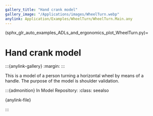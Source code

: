 ```yaml
---
gallery_title: "Hand crank model"
gallery_image: "/Applications/images/WheelTurn.webp"
anylink: Application/Examples/WheelTurn/WheelTurn.Main.any
---
```


(sphx_glr_auto_examples_ADLs_and_ergonomics_plot_WheelTurn.py)=

# Hand crank model

:::{anylink-gallery}
:margin:
:::


This is a model of a person turning a horizontal wheel by means of a handle.
The purpose of the model is shoulder validation.

:::{admonition} In Model Repository:
:class: seealso

{anylink-file}` `

:::

